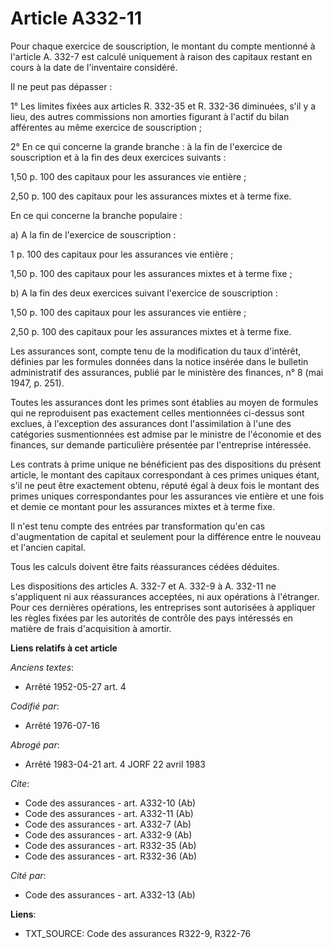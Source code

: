 # Article A332-11

Pour chaque exercice de souscription, le montant du compte mentionné à l'article A. 332-7 est calculé uniquement à raison des
capitaux restant en cours à la date de l'inventaire considéré.

Il ne peut pas dépasser :

1° Les limites fixées aux articles R. 332-35 et R. 332-36 diminuées, s'il y a lieu, des autres commissions non amorties
figurant à l'actif du bilan afférentes au même exercice de souscription ;

2° En ce qui concerne la grande branche : à la fin de l'exercice de souscription et à la fin des deux exercices suivants :

1,50 p. 100 des capitaux pour les assurances vie entière ;

2,50 p. 100 des capitaux pour les assurances mixtes et à terme fixe.

En ce qui concerne la branche populaire :

a) A la fin de l'exercice de souscription :

1 p. 100 des capitaux pour les assurances vie entière ;

1,50 p. 100 des capitaux pour les assurances mixtes et à terme fixe ;

b) A la fin des deux exercices suivant l'exercice de souscription :

1,50 p. 100 des capitaux pour les assurances vie entière ;

2,50 p. 100 des capitaux pour les assurances mixtes et à terme fixe.

Les assurances sont, compte tenu de la modification du taux d'intérêt, définies par les formules données dans la notice
insérée dans le bulletin administratif des assurances, publié par le ministère des finances, n° 8 (mai 1947, p. 251).

Toutes les assurances dont les primes sont établies au moyen de formules qui ne reproduisent pas exactement celles
mentionnées ci-dessus sont exclues, à l'exception des assurances dont l'assimilation à l'une des catégories susmentionnées
est admise par le ministre de l'économie et des finances, sur demande particulière présentée par l'entreprise intéressée.

Les contrats à prime unique ne bénéficient pas des dispositions du présent article, le montant des capitaux correspondant à
ces primes uniques étant, s'il ne peut être exactement obtenu, réputé égal à deux fois le montant des primes uniques
correspondantes pour les assurances vie entière et une fois et demie ce montant pour les assurances mixtes et à terme fixe.

Il n'est tenu compte des entrées par transformation qu'en cas d'augmentation de capital et seulement pour la différence entre
le nouveau et l'ancien capital.

Tous les calculs doivent être faits réassurances cédées déduites.

Les dispositions des articles A. 332-7 et A. 332-9 à A. 332-11 ne s'appliquent ni aux réassurances acceptées, ni aux
opérations à l'étranger. Pour ces dernières opérations, les entreprises sont autorisées à appliquer les règles fixées par les
autorités de contrôle des pays intéressés en matière de frais d'acquisition à amortir.

**Liens relatifs à cet article**

_Anciens textes_:

  - Arrêté 1952-05-27 art. 4

_Codifié par_:

  - Arrêté 1976-07-16

_Abrogé par_:

  - Arrêté 1983-04-21 art. 4 JORF 22 avril 1983

_Cite_:

  - Code des assurances - art. A332-10 (Ab)
  - Code des assurances - art. A332-11 (Ab)
  - Code des assurances - art. A332-7 (Ab)
  - Code des assurances - art. A332-9 (Ab)
  - Code des assurances - art. R332-35 (Ab)
  - Code des assurances - art. R332-36 (Ab)

_Cité par_:

  - Code des assurances - art. A332-13 (Ab)

**Liens**:

  - TXT_SOURCE: Code des assurances R322-9, R322-76
